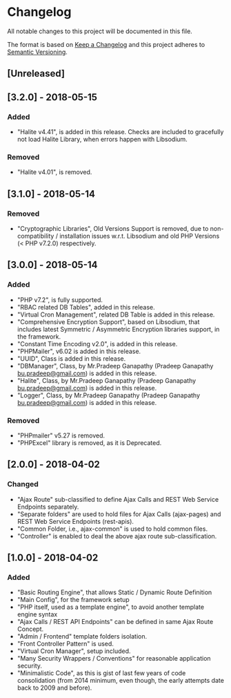 # Changelog
All notable changes to this project will be documented in this file.

The format is based on [Keep a Changelog](http://keepachangelog.com/en/1.0.0/)
and this project adheres to [Semantic Versioning](http://semver.org/spec/v2.0.0.html).

## [Unreleased]


## [3.2.0] - 2018-05-15
### Added
- "Halite v4.41", is added in this release. Checks are included to gracefully not load Halite Library, when errors happen with Libsodium.


### Removed
- "Halite v4.01", is removed.


## [3.1.0] - 2018-05-14
### Removed
- "Cryptographic Libraries", Old Versions Support is removed, due to non-compatibility / installation issues w.r.t. Libsodium and old PHP Versions (< PHP v7.2.0) respectively.


## [3.0.0] - 2018-05-14
### Added
- "PHP v7.2", is fully supported.
- "RBAC related DB Tables", added in this release.
- "Virtual Cron Management", related DB Table is added in this release.
- "Comprehensive Encryption Support", based on Libsodium, that includes latest Symmetric / Asymmetric Encryption libraries support, in the framework.
- "Constant Time Encoding v2.0", is added in this release.
- "PHPMailer", v6.02 is added in this release.
- "UUID", Class is added in this release.
- "DBManager", Class, by Mr.Pradeep Ganapathy (Pradeep Ganapathy <bu.pradeep@gmail.com>) is added in this release.
- "Halite", Class, by Mr.Pradeep Ganapathy (Pradeep Ganapathy <bu.pradeep@gmail.com>) is added in this release.
- "Logger", Class, by Mr.Pradeep Ganapathy (Pradeep Ganapathy <bu.pradeep@gmail.com>) is added in this release.


### Removed
- "PHPmailer"  v5.27 is removed.
- "PHPExcel" library is removed, as it is Deprecated.


## [2.0.0] - 2018-04-02
### Changed
- "Ajax Route" sub-classified to define Ajax Calls and REST Web Service Endpoints separately.
- "Separate folders" are used to hold files for Ajax Calls (ajax-pages) and REST Web Service Endpoints (rest-apis).
- "Common Folder, i.e., ajax-common" is used to hold common files.
- "Controller" is enabled to deal the above ajax route sub-classification.


## [1.0.0] - 2018-04-02
### Added
- "Basic Routing Engine", that allows Static / Dynamic Route Definition
- "Main Config", for the framework setup
- "PHP itself, used as a template engine", to avoid another template engine syntax
- "Ajax Calls / REST API Endpoints" can be defined in same Ajax Route Concept.
- "Admin / Frontend" template folders isolation.
- "Front Controller Pattern" is used.
- "Virtual Cron Manager", setup included.
- "Many Security Wrappers / Conventions" for reasonable application security.
- "Minimalistic Code", as this is gist of last few years of code consolidation (from 2014 minimum, even though, the early attempts date back to 2009 and before).